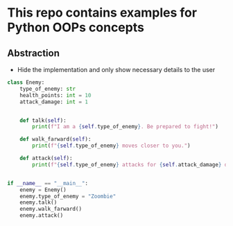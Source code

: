 # This repo contains examples for Python OOPs concepts
## Abstraction
- Hide the implementation and only show necessary details
to the user
```python
class Enemy:
    type_of_enemy: str
    health_points: int = 10
    attack_damage: int = 1


    def talk(self):
        print(f"I am a {self.type_of_enemy}. Be prepared to fight!")

    def walk_farward(self):
        print(f"{self.type_of_enemy} moves closer to you.")

    def attack(self):
        print(f"{self.type_of_enemy} attacks for {self.attack_damage} damage.")


if __name__ == "__main__":
    enemy = Enemy()
    enemy.type_of_enemy = "Zoombie"
    enemy.talk()
    enemy.walk_farward()
    enemy.attack()
```